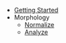 - [Getting Started](README.md)
- Morphology
	- [Normalize](Morph/Normalize.md)
	- [Analyze](Morph/Analyze.md)